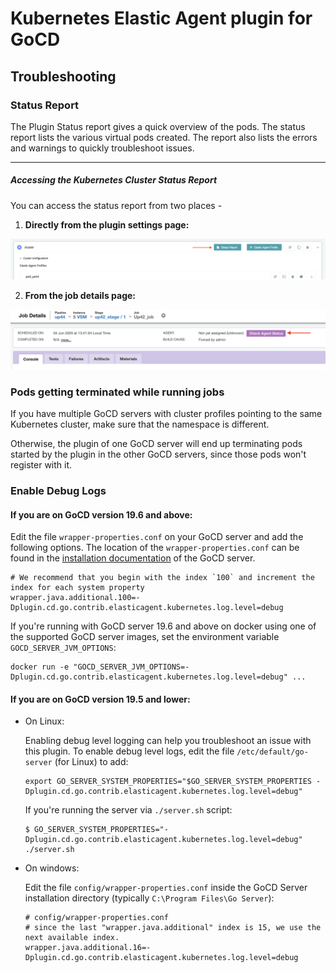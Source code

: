 # Kubernetes Elastic Agent plugin for GoCD

## Troubleshooting

### Status Report

The Plugin Status report gives a quick overview of the pods. The status report lists the various virtual pods created. The report also lists the errors and warnings to quickly troubleshoot issues.

<hr/>

##### Accessing the Kubernetes Cluster Status Report
You can access the status report from two places -

1. **Directly from the plugin settings page:**

  ![Alt text](images/cluster_status_report.png "Cluster status report link")

2. **From the job details page:**

  ![Alt text](images/agent_status_report.png "Agent Status Report on Job Page")


### Pods getting terminated while running jobs

If you have multiple GoCD servers with cluster profiles pointing to the same Kubernetes cluster, make sure that the namespace is different.

Otherwise, the plugin of one GoCD server will end up terminating pods started by the plugin in the other GoCD servers, since those pods
won't register with it.


### Enable Debug Logs

#### If you are on GoCD version 19.6 and above:

Edit the file `wrapper-properties.conf` on your GoCD server and add the following options. The location of the `wrapper-properties.conf` can be found in the [installation documentation](https://docs.gocd.org/current/installation/installing_go_server.html) of the GoCD server.

```properties
# We recommend that you begin with the index `100` and increment the index for each system property
wrapper.java.additional.100=-Dplugin.cd.go.contrib.elasticagent.kubernetes.log.level=debug
```

If you're running with GoCD server 19.6 and above on docker using one of the supported GoCD server images, set the environment variable `GOCD_SERVER_JVM_OPTIONS`:

```shell
docker run -e "GOCD_SERVER_JVM_OPTIONS=-Dplugin.cd.go.contrib.elasticagent.kubernetes.log.level=debug" ...
```

#### If you are on GoCD version 19.5 and lower:

* On Linux:

    Enabling debug level logging can help you troubleshoot an issue with this plugin. To enable debug level logs, edit the file `/etc/default/go-server` (for Linux) to add:

    ```shell
    export GO_SERVER_SYSTEM_PROPERTIES="$GO_SERVER_SYSTEM_PROPERTIES -Dplugin.cd.go.contrib.elasticagent.kubernetes.log.level=debug"
    ```

    If you're running the server via `./server.sh` script:

    ```shell
    $ GO_SERVER_SYSTEM_PROPERTIES="-Dplugin.cd.go.contrib.elasticagent.kubernetes.log.level=debug" ./server.sh
    ```

* On windows:

    Edit the file `config/wrapper-properties.conf` inside the GoCD Server installation directory (typically `C:\Program Files\Go Server`):

    ```
    # config/wrapper-properties.conf
    # since the last "wrapper.java.additional" index is 15, we use the next available index.
    wrapper.java.additional.16=-Dplugin.cd.go.contrib.elasticagent.kubernetes.log.level=debug
    ```
